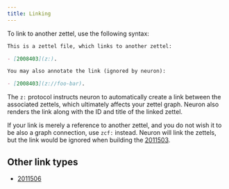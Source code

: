 ```yaml
---
title: Linking
---
```


To link to another zettel, use the following syntax:

```markdown
This is a zettel file, which links to another zettel: 

- [2008403](z:). 

You may also annotate the link (ignored by neuron): 

- [2008403](z://foo-bar). 
```

The `z:` protocol instructs neuron to automatically create a link between the associated zettels, which ultimately affects your zettel graph. Neuron also renders the link along with the ID and title of the linked zettel.

If your link is merely a reference to another zettel, and you do not wish it to be also a graph connection, use `zcf:` instead. Neuron will link the zettels, but the link would be ignored when building the [2011503](zcf://graph-view). 

## Other link types

* [2011506](z://zquery)
